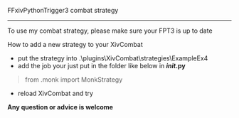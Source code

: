 FFxivPythonTrigger3 combat strategy

---

To use my combat strategy, please make sure your FPT3 is up to date

How to add a new strategy to your XivCombat

* put the strategy into .\plugins\XivCombat\strategies\ExampleEx4
* add the job your just put in the folder like below in **_init_.py**

> from .monk import MonkStrategy

* reload XivCombat and try

**Any question or advice is welcome**
